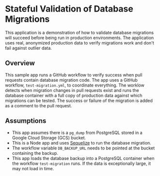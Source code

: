 # Stateful Validation of Database Migrations

This application is a demonstration of how to validate database migrations will succeed before being run in production environments. The application uses real, anonymized production data to verify migrations work and don't fail against outlier data.

## Overview
This sample app runs a GitHub workflow to verify success when pull requests contain database migration code.
The app uses a GitHub workflow, `test-migration.yml`, to coordinate everything. The  worklow detects when migration changes in pull requests exist and runs the database container with a full copy of production data against which migrations can be tested. The success or failure of the migration is added as a comment to the pull request. 

## Assumptions
* This app assumes there is a `pg_dump` from PostgreSQL stored in a Google Cloud Storage (GCS) bucket.
* This is a Node app and uses [Sequelize](https://sequelize.org/) to run the database migration.
* The workflow variable `DB_BACKUP_URL` needs to be pointed at the bucket containing the backup.
* This app loads the database backup into a PostgreSQL container when the workflow `test-migration` runs. If the data is exceptionally large, it may not load in time.
